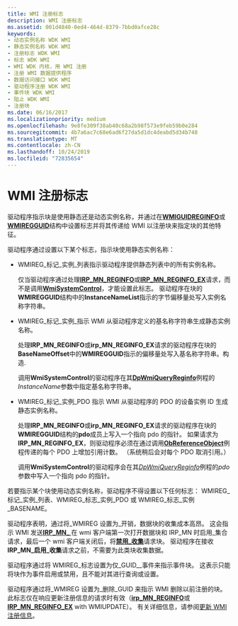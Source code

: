 ```yaml
---
title: WMI 注册标志
description: WMI 注册标志
ms.assetid: 001d4840-0ed4-464d-8379-7bbd0afce28c
keywords:
- 动态实例名称 WDK WMI
- 静态实例名称 WDK WMI
- 注册标志 WDK WMI
- 标志 WDK WMI
- WMI WDK 内核，用 WMI 注册
- 注册 WMI 数据提供程序
- 数据访问接口 WDK WMI
- 驱动程序注册 WDK WMI
- 事件块 WDK WMI
- 阻止 WDK WMI
- 注册块
ms.date: 06/16/2017
ms.localizationpriority: medium
ms.openlocfilehash: 9e8fe309f38ab40c68a2b98f573e9feb59b0e284
ms.sourcegitcommit: 4b7a6ac7c68e6ad6f27da5d1dc4deabd5d34b748
ms.translationtype: MT
ms.contentlocale: zh-CN
ms.lasthandoff: 10/24/2019
ms.locfileid: "72835654"
---
```

# <a name="wmi-registration-flags"></a>WMI 注册标志





驱动程序指示块是使用静态还是动态实例名称，并通过在[**WMIGUIDREGINFO**](https://docs.microsoft.com/windows-hardware/drivers/ddi/wmilib/ns-wmilib-_wmiguidreginfo)或[**WMIREGGUID**](https://docs.microsoft.com/windows-hardware/drivers/ddi/wmistr/ns-wmistr-wmiregguidw)结构中设置标志并将其传递给 WMI 以注册块来指定块的其他特征。

驱动程序通过设置以下某个标志，指示块使用静态实例名称：

-   WMIREG\_标记\_实例\_列表指示驱动程序提供静态列表中的所有实例名称。

    仅当驱动程序通过处理[**IRP\_MN\_REGINFO**](https://docs.microsoft.com/windows-hardware/drivers/kernel/irp-mn-reginfo)或[**IRP\_MN\_REGINFO\_EX**](https://docs.microsoft.com/windows-hardware/drivers/kernel/irp-mn-reginfo-ex)请求，而不是调用[**WmiSystemControl**](https://docs.microsoft.com/windows-hardware/drivers/ddi/wmilib/nf-wmilib-wmisystemcontrol)，才能设置此标志。 驱动程序在块的**WMIREGGUID**结构中的**InstanceNameList**指示的字节偏移量处写入实例名称字符串。

-   WMIREG\_标记\_实例\_指示 WMI 从驱动程序定义的基名称字符串生成静态实例名称。

    处理**IRP\_MN\_REGINFO**或**irp\_MN\_REGINFO\_EX**请求的驱动程序在块的**BaseNameOffset**中的**WMIREGGUID**指示的偏移量处写入基名称字符串。构造.

    调用**WmiSystemControl**的驱动程序在其[**DpWmiQueryReginfo**](https://docs.microsoft.com/windows-hardware/drivers/ddi/wmilib/nc-wmilib-wmi_query_reginfo_callback)例程的*InstanceName*参数中指定基名称字符串。

-   WMIREG\_标记\_实例\_PDO 指示 WMI 从驱动程序的 PDO 的设备实例 ID 生成静态实例名称。

    处理**IRP\_MN\_REGINFO**或**irp\_MN\_REGINFO\_EX**请求的驱动程序在块的**WMIREGGUID**结构的**pdo**成员上写入一个指向 pdo 的指针。 如果请求为**IRP\_MN\_REGINFO\_EX**，则驱动程序必须在通过调用[**ObReferenceObject**](https://docs.microsoft.com/windows-hardware/drivers/ddi/wdm/nf-wdm-obfreferenceobject)例程传递的每个 PDO 上增加引用计数。 （系统稍后会对每个 PDO 取消引用。）

    调用**WmiSystemControl**的驱动程序会在其[*DpWmiQueryReginfo*](https://docs.microsoft.com/windows-hardware/drivers/ddi/wmilib/nc-wmilib-wmi_query_reginfo_callback)例程的*pdo*参数中写入一个指向 pdo 的指针。

若要指示某个块使用动态实例名称，驱动程序不得设置以下任何标志： WMIREG\_标记\_实例\_列表、WMIREG\_标志\_实例\_PDO 或 WMIREG\_标志\_实例\_BASENAME。

驱动程序表明，通过将\_WMIREG 设置为\_开销，数据块的收集成本高昂。 这会指示 WMI 发送[**IRP\_MN\_** ](https://docs.microsoft.com/windows-hardware/drivers/kernel/irp-mn-enable-collection)在 wmi 客户端第一次打开数据块和 IRP\_MN 时启用\_集合请求，最后一个 wmi 客户端关闭后，将[**禁用\_收集**](https://docs.microsoft.com/windows-hardware/drivers/kernel/irp-mn-disable-collection)请求块。 驱动程序在接收**IRP\_MN\_启用\_收集**请求之前，不需要为此类块收集数据。

驱动程序通过将 WMIREG\_标志设置为仅\_GUID\_\_事件来指示事件块。 这表示只能将块作为事件启用或禁用，且不能对其进行查询或设置。

驱动程序通过将\_WMIREG 设置为\_删除\_GUID 来指示 WMI 删除以前注册的块。 此标志仅在响应更新注册信息的请求时有效（[**irp\_MN\_REGINFO**](https://docs.microsoft.com/windows-hardware/drivers/kernel/irp-mn-reginfo)或[**IRP\_MN\_REGINFO\_EX**](https://docs.microsoft.com/windows-hardware/drivers/kernel/irp-mn-reginfo-ex) with WMIUPDATE）。 有关详细信息，请参阅[更新 WMI 注册信息](updating-wmi-registration-information.md)。

 

 




